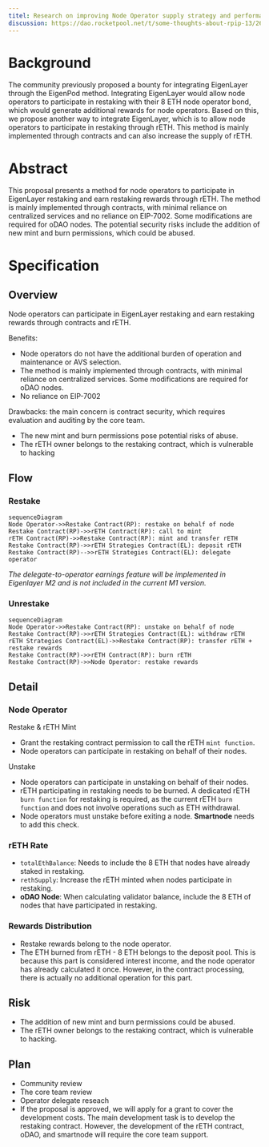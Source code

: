 ```yaml
---
titel: Research on improving Node Operator supply strategy and performance
discussion: https://dao.rocketpool.net/t/some-thoughts-about-rpip-13/2688/1
---
```


# Background

The community previously proposed a bounty for integrating EigenLayer through the EigenPod method. Integrating EigenLayer would allow node operators to participate in restaking with their 8 ETH node operator bond, which would generate additional rewards for node operators. Based on this, we propose another way to integrate EigenLayer, which is to allow node operators to participate in restaking through rETH. This method is mainly implemented through contracts and can also increase the supply of rETH.

# Abstract

This proposal presents a method for node operators to participate in EigenLayer restaking and earn restaking rewards through rETH. The method is mainly implemented through contracts, with minimal reliance on centralized services and no reliance on EIP-7002. Some modifications are required for oDAO nodes. The potential security risks include the addition of new mint and burn permissions, which could be abused.

# Specification

## Overview

Node operators can participate in EigenLayer restaking and earn restaking rewards through contracts and rETH.

Benefits:

- Node operators do not have the additional burden of operation and maintenance or AVS selection.
- The method is mainly implemented through contracts, with minimal reliance on centralized services. Some modifications are required for oDAO nodes.
- No reliance on EIP-7002

Drawbacks: the main concern is contract security, which requires evaluation and auditing by the core team.

- The new mint and burn permissions pose potential risks of abuse.
- The rETH owner belongs to the restaking contract, which is vulnerable to hacking

## Flow

### Restake

```mermaid
sequenceDiagram
Node Operator->>Restake Contract(RP): restake on behalf of node
Restake Contract(RP)->>rETH Contract(RP): call to mint
rETH Contract(RP)->>Restake Contract(RP): mint and transfer rETH
Restake Contract(RP)->>rETH Strategies Contract(EL): deposit rETH
Restake Contract(RP)-->>rETH Strategies Contract(EL): delegate operator
```

*The delegate-to-operator earnings feature will be implemented in Eigenlayer M2 and is not included in the current M1 version.*

### Unrestake

```mermaid
sequenceDiagram
Node Operator->>Restake Contract(RP): unstake on behalf of node
Restake Contract(RP)->>rETH Strategies Contract(EL): withdraw rETH
rETH Strategies Contract(EL)->>Restake Contract(RP): transfer rETH + restake rewards
Restake Contract(RP)->>rETH Contract(RP): burn rETH
Restake Contract(RP)->>Node Operator: restake rewards
```

## Detail

### Node Operator

Restake & rETH Mint

- Grant the restaking contract permission to call the rETH `mint function`.
- Node operators can participate in restaking on behalf of their nodes.

Unstake

- Node operators can participate in unstaking on behalf of their nodes.
- rETH participating in restaking needs to be burned. A dedicated rETH `burn function` for restaking is required, as the current rETH `burn function` and does not involve operations such as ETH withdrawal.
- Node operators must unstake before exiting a node. **Smartnode** needs to add this check.

### rETH Rate

- `totalEthBalance`: Needs to include the 8 ETH that nodes have already staked in restaking.
- `rethSupply`: Increase the rETH minted when nodes participate in restaking.
- **oDAO Node**: When calculating validator balance, include the 8 ETH of nodes that have participated in restaking.

### Rewards Distribution

- Restake rewards belong to the node operator.
- The ETH burned from rETH - 8 ETH belongs to the deposit pool. This is because this part is considered interest income, and the node operator has already calculated it once. However, in the contract processing, there is actually no additional operation for this part.

## Risk

- The addition of new mint and burn permissions could be abused.
- The rETH owner belongs to the restaking contract, which is vulnerable to hacking.

## Plan

- Community review
- The core team review
- Operator delegate reseach
- If the proposal is approved, we will apply for a grant to cover the development costs. The main development task is to develop the restaking contract. However, the development of the rETH contract, oDAO, and smartnode will require the core team support.